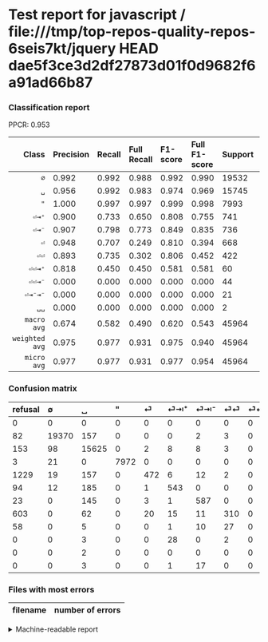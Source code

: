 # Test report for javascript / file:///tmp/top-repos-quality-repos-6seis7kt/jquery HEAD dae5f3ce3d2df27873d01f0d9682f6a91ad66b87

### Classification report

PPCR: 0.953

| Class | Precision | Recall | Full Recall | F1-score | Full F1-score | Support | Full Support | PPCR |
|------:|:----------|:-------|:------------|:---------|:---------|:--------|:-------------|:-----|
| `∅` | 0.992| 0.992| 0.988| 0.992| 0.990| 19532| 19614| 0.996 |
| `␣` | 0.956| 0.992| 0.983| 0.974| 0.969| 15745| 15898| 0.990 |
| `"` | 1.000| 0.997| 0.997| 0.999| 0.998| 7993| 7996| 1.000 |
| `⏎⇥⁺` | 0.900| 0.733| 0.650| 0.808| 0.755| 741| 835| 0.887 |
| `⏎⇥⁻` | 0.907| 0.798| 0.773| 0.849| 0.835| 736| 759| 0.970 |
| `⏎` | 0.948| 0.707| 0.249| 0.810| 0.394| 668| 1897| 0.352 |
| `⏎⏎` | 0.893| 0.735| 0.302| 0.806| 0.452| 422| 1025| 0.412 |
| `⏎⏎⇥⁺` | 0.818| 0.450| 0.450| 0.581| 0.581| 60| 60| 1.000 |
| `⏎⏎⇥⁻` | 0.000| 0.000| 0.000| 0.000| 0.000| 44| 102| 0.431 |
| `⏎⇥⁻⇥⁻` | 0.000| 0.000| 0.000| 0.000| 0.000| 21| 21| 1.000 |
| `␣␣` | 0.000| 0.000| 0.000| 0.000| 0.000| 2| 2| 1.000 |
| `macro avg` | 0.674| 0.582| 0.490| 0.620| 0.543| 45964| 48209| 0.953 |
| `weighted avg` | 0.975| 0.977| 0.931| 0.975| 0.940| 45964| 48209| 0.953 |
| `micro avg` | 0.977| 0.977| 0.931| 0.977| 0.954| 45964| 48209| 0.953 |

### Confusion matrix

|refusal|  ∅| ␣| "| ⏎| ⏎⇥⁺| ⏎⇥⁻| ⏎⏎| ⏎⏎⇥⁻| ⏎⏎⇥⁺| ␣␣| ⏎⇥⁻⇥⁻| 
|:---|:---|:---|:---|:---|:---|:---|:---|:---|:---|:---|:---|
|0 |0 |0 |0 |0 |0 |0 |0 |0 |0 |0 |0 |
|82 |19370 |157 |0 |0 |0 |2 |3 |0 |0 |0 |0 |
|153 |98 |15625 |0 |2 |8 |8 |3 |0 |1 |0 |0 |
|3 |21 |0 |7972 |0 |0 |0 |0 |0 |0 |0 |0 |
|1229 |19 |157 |0 |472 |6 |12 |2 |0 |0 |0 |0 |
|94 |12 |185 |0 |1 |543 |0 |0 |0 |0 |0 |0 |
|23 |0 |145 |0 |3 |1 |587 |0 |0 |0 |0 |0 |
|603 |0 |62 |0 |20 |15 |11 |310 |0 |4 |0 |0 |
|58 |0 |5 |0 |0 |1 |10 |27 |0 |1 |0 |0 |
|0 |0 |3 |0 |0 |28 |0 |2 |0 |27 |0 |0 |
|0 |0 |2 |0 |0 |0 |0 |0 |0 |0 |0 |0 |
|0 |0 |3 |0 |0 |1 |17 |0 |0 |0 |0 |0 |

### Files with most errors

| filename | number of errors|
|:----:|:-----|

<details>
    <summary>Machine-readable report</summary>
```json
{
  "cl_report": {"\"": {"f1-score": 0.9986846226119637, "precision": 1.0, "recall": 0.9973727011134743, "support": 7993}, "macro avg": {"f1-score": 0.619814248065926, "precision": 0.6741300404385914, "recall": 0.5820899095738622, "support": 45964}, "micro avg": {"f1-score": 0.9769819859020102, "precision": 0.9769819859020102, "recall": 0.9769819859020102, "support": 45964}, "weighted avg": {"f1-score": 0.9753543605020158, "precision": 0.9751434224741818, "recall": 0.9769819859020102, "support": 45964}, "\u2205": {"f1-score": 0.9920106524633822, "precision": 0.9923155737704918, "recall": 0.9917059184927299, "support": 19532}, "\u23ce": {"f1-score": 0.8096054888507719, "precision": 0.9477911646586346, "recall": 0.7065868263473054, "support": 668}, "\u23ce\u21e5\u207a": {"f1-score": 0.8080357142857143, "precision": 0.900497512437811, "recall": 0.7327935222672065, "support": 741}, "\u23ce\u21e5\u207b": {"f1-score": 0.848879248011569, "precision": 0.9072642967542504, "recall": 0.7975543478260869, "support": 736}, "\u23ce\u21e5\u207b\u21e5\u207b": {"f1-score": 0.0, "precision": 0.0, "recall": 0.0, "support": 21}, "\u23ce\u23ce": {"f1-score": 0.8062418725617686, "precision": 0.8933717579250721, "recall": 0.7345971563981043, "support": 422}, "\u23ce\u23ce\u21e5\u207a": {"f1-score": 0.5806451612903226, "precision": 0.8181818181818182, "recall": 0.45, "support": 60}, "\u23ce\u23ce\u21e5\u207b": {"f1-score": 0.0, "precision": 0.0, "recall": 0.0, "support": 44}, "\u2423": {"f1-score": 0.9738539686496931, "precision": 0.9560083210964269, "recall": 0.992378532867577, "support": 15745}, "\u2423\u2423": {"f1-score": 0.0, "precision": 0.0, "recall": 0.0, "support": 2}},
  "cl_report_full": {"\"": {"f1-score": 0.998496993987976, "precision": 1.0, "recall": 0.9969984992496248, "support": 7996}, "macro avg": {"f1-score": 0.5431422598756002, "precision": 0.6741300404385914, "recall": 0.490211346425089, "support": 48209}, "micro avg": {"f1-score": 0.9536916101217972, "precision": 0.9769819859020102, "recall": 0.9314858221493912, "support": 48209}, "weighted avg": {"f1-score": 0.9400625751411414, "precision": 0.9720422281559254, "recall": 0.9314858221493912, "support": 48209}, "\u2205": {"f1-score": 0.9899320284151888, "precision": 0.9923155737704918, "recall": 0.9875599061894565, "support": 19614}, "\u23ce": {"f1-score": 0.39415448851774537, "precision": 0.9477911646586346, "recall": 0.2488139167105957, "support": 1897}, "\u23ce\u21e5\u207a": {"f1-score": 0.7552155771905423, "precision": 0.900497512437811, "recall": 0.6502994011976048, "support": 835}, "\u23ce\u21e5\u207b": {"f1-score": 0.8349928876244667, "precision": 0.9072642967542504, "recall": 0.7733860342555995, "support": 759}, "\u23ce\u21e5\u207b\u21e5\u207b": {"f1-score": 0.0, "precision": 0.0, "recall": 0.0, "support": 21}, "\u23ce\u23ce": {"f1-score": 0.4518950437317784, "precision": 0.8933717579250721, "recall": 0.3024390243902439, "support": 1025}, "\u23ce\u23ce\u21e5\u207a": {"f1-score": 0.5806451612903226, "precision": 0.8181818181818182, "recall": 0.45, "support": 60}, "\u23ce\u23ce\u21e5\u207b": {"f1-score": 0.0, "precision": 0.0, "recall": 0.0, "support": 102}, "\u2423": {"f1-score": 0.9692326778735811, "precision": 0.9560083210964269, "recall": 0.9828280286828532, "support": 15898}, "\u2423\u2423": {"f1-score": 0.0, "precision": 0.0, "recall": 0.0, "support": 2}},
  "ppcr": 0.9534319317969674
}
```
</details>

